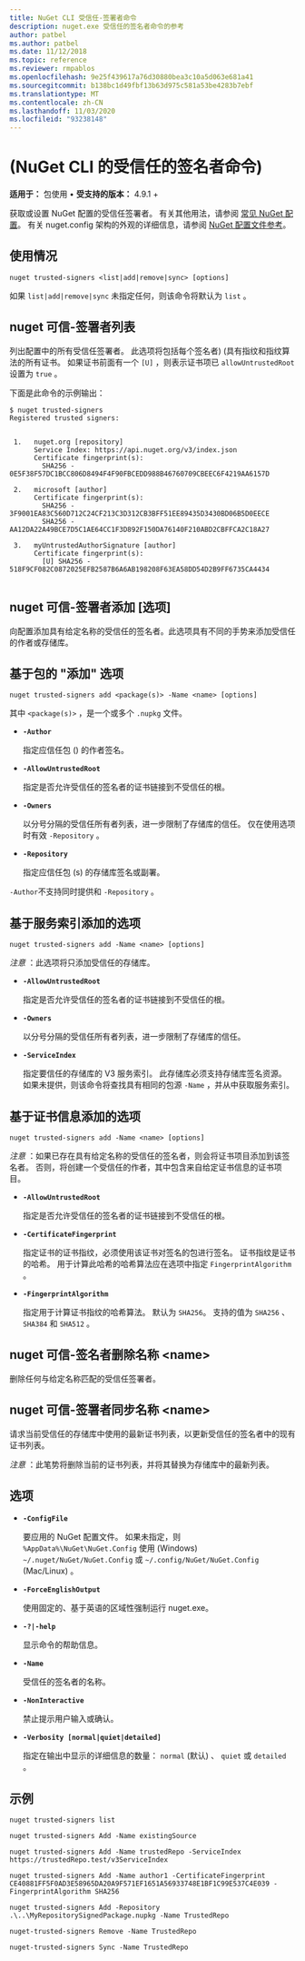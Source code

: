 ```yaml
---
title: NuGet CLI 受信任-签署者命令
description: nuget.exe 受信任的签名者命令的参考
author: patbel
ms.author: patbel
ms.date: 11/12/2018
ms.topic: reference
ms.reviewer: rmpablos
ms.openlocfilehash: 9e25f439617a76d30880bea3c10a5d063e681a41
ms.sourcegitcommit: b138bc1d49fbf13b63d975c581a53be4283b7ebf
ms.translationtype: MT
ms.contentlocale: zh-CN
ms.lasthandoff: 11/03/2020
ms.locfileid: "93238148"
---
```

# <a name="trusted-signers-command-nuget-cli"></a> (NuGet CLI 的受信任的签名者命令) 

**适用于：** 包使用 &bullet; **受支持的版本：** 4.9.1 +

获取或设置 NuGet 配置的受信任签署者。 有关其他用法，请参阅 [常见 NuGet 配置](../../consume-packages/configuring-nuget-behavior.md)。 有关 nuget.config 架构的外观的详细信息，请参阅 [NuGet 配置文件参考](../nuget-config-file.md)。

## <a name="usage"></a>使用情况

```cli
nuget trusted-signers <list|add|remove|sync> [options]
```

如果 `list|add|remove|sync` 未指定任何，则该命令将默认为 `list` 。

## <a name="nuget-trusted-signers-list"></a>nuget 可信-签署者列表

列出配置中的所有受信任签署者。 此选项将包括每个签名者)  (具有指纹和指纹算法的所有证书。 如果证书前面有一个 `[U]` ，则表示证书项已 `allowUntrustedRoot` 设置为 `true` 。

下面是此命令的示例输出：

```cli
$ nuget trusted-signers
Registered trusted signers:


 1.   nuget.org [repository]
      Service Index: https://api.nuget.org/v3/index.json
      Certificate fingerprint(s):
        SHA256 - 0E5F38F57DC1BCC806D8494F4F90FBCEDD988B46760709CBEEC6F4219AA6157D

 2.   microsoft [author]
      Certificate fingerprint(s):
        SHA256 - 3F9001EA83C560D712C24CF213C3D312CB3BFF51EE89435D3430BD06B5D0EECE
        SHA256 - AA12DA22A49BCE7D5C1AE64CC1F3D892F150DA76140F210ABD2CBFFCA2C18A27

 3.   myUntrustedAuthorSignature [author]
      Certificate fingerprint(s):
        [U] SHA256 - 518F9CF082C0872025EFB2587B6A6AB198208F63EA58DD54D2B9FF6735CA4434
        
```

## <a name="nuget-trusted-signers-add-options"></a>nuget 可信-签署者添加 [选项]

向配置添加具有给定名称的受信任的签名者。此选项具有不同的手势来添加受信任的作者或存储库。

## <a name="options-for-add-based-on-a-package"></a>基于包的 "添加" 选项

```cli
nuget trusted-signers add <package(s)> -Name <name> [options]
```

其中 `<package(s)>` ，是一个或多个 `.nupkg` 文件。

- **`-Author`**

  指定应信任包 () 的作者签名。

- **`-AllowUntrustedRoot`**

  指定是否允许受信任的签名者的证书链接到不受信任的根。

- **`-Owners`**

  以分号分隔的受信任所有者列表，进一步限制了存储库的信任。 仅在使用选项时有效 `-Repository` 。

- **`-Repository`**

  指定应信任包 (s) 的存储库签名或副署。

`-Author`不支持同时提供和 `-Repository` 。

## <a name="options-for-add-based-on-a-service-index"></a>基于服务索引添加的选项

```cli
nuget trusted-signers add -Name <name> [options]
```

_注意_ ：此选项将只添加受信任的存储库。 

- **`-AllowUntrustedRoot`**

  指定是否允许受信任的签名者的证书链接到不受信任的根。

- **`-Owners`**

  以分号分隔的受信任所有者列表，进一步限制了存储库的信任。

- **`-ServiceIndex`**

  指定要信任的存储库的 V3 服务索引。 此存储库必须支持存储库签名资源。 如果未提供，则该命令将查找具有相同的包源 `-Name` ，并从中获取服务索引。

## <a name="options-for-add-based-on-the-certificate-information"></a>基于证书信息添加的选项

```cli
nuget trusted-signers add -Name <name> [options]
```

_注意_ ：如果已存在具有给定名称的受信任的签名者，则会将证书项目添加到该签名者。 否则，将创建一个受信任的作者，其中包含来自给定证书信息的证书项目。


- **`-AllowUntrustedRoot`**

  指定是否允许受信任的签名者的证书链接到不受信任的根。

- **`-CertificateFingerprint`**

  指定证书的证书指纹，必须使用该证书对签名的包进行签名。 证书指纹是证书的哈希。 用于计算此哈希的哈希算法应在选项中指定 `FingerprintAlgorithm` 。

- **`-FingerprintAlgorithm`**

  指定用于计算证书指纹的哈希算法。 默认为 `SHA256`。 支持的值为 `SHA256` 、 `SHA384` 和 `SHA512` 。

## <a name="nuget-trusted-signers-remove--name-name"></a>nuget 可信-签名者删除名称 \<name\>

删除任何与给定名称匹配的受信任签署者。

## <a name="nuget-trusted-signers-sync--name-name"></a>nuget 可信-签署者同步名称 \<name\>

请求当前受信任的存储库中使用的最新证书列表，以更新受信任的签名者中的现有证书列表。

_注意_ ：此笔势将删除当前的证书列表，并将其替换为存储库中的最新列表。

## <a name="options"></a>选项

- **`-ConfigFile`**

  要应用的 NuGet 配置文件。 如果未指定，则 `%AppData%\NuGet\NuGet.Config` 使用 (Windows) `~/.nuget/NuGet/NuGet.Config` 或 `~/.config/NuGet/NuGet.Config` (Mac/Linux) 。

- **`-ForceEnglishOutput`**

  使用固定的、基于英语的区域性强制运行 nuget.exe。

- **`-?|-help`**

  显示命令的帮助信息。

- **`-Name`**

  受信任的签名者的名称。

- **`-NonInteractive`**

  禁止提示用户输入或确认。

- **`-Verbosity [normal|quiet|detailed]`**

  指定在输出中显示的详细信息的数量： `normal` (默认) 、 `quiet` 或 `detailed` 。


## <a name="examples"></a>示例

```cli
nuget trusted-signers list

nuget trusted-signers Add -Name existingSource

nuget trusted-signers Add -Name trustedRepo -ServiceIndex https://trustedRepo.test/v3ServiceIndex

nuget trusted-signers Add -Name author1 -CertificateFingerprint CE40881FF5F0AD3E58965DA20A9F571EF1651A56933748E1BF1C99E537C4E039 -FingerprintAlgorithm SHA256

nuget trusted-signers Add -Repository .\..\MyRepositorySignedPackage.nupkg -Name TrustedRepo

nuget-trusted-signers Remove -Name TrustedRepo

nuget-trusted-signers Sync -Name TrustedRepo
```
